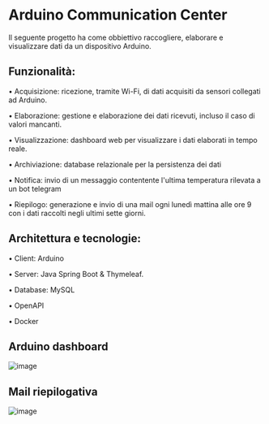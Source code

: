 # Arduino Communication Center
Il seguente progetto ha come obbiettivo raccogliere, elaborare e visualizzare dati da un dispositivo Arduino.


## Funzionalità:

•	Acquisizione: ricezione, tramite Wi-Fi, di dati acquisiti da sensori collegati ad Arduino.

•	Elaborazione: gestione e elaborazione dei dati ricevuti, incluso il caso di valori mancanti.

•	Visualizzazione: dashboard web per visualizzare i dati elaborati in tempo reale.

• Archiviazione: database relazionale per la persistenza dei dati

• Notifica: invio di un messaggio contentente l'ultima temperatura rilevata a un bot telegram

• Riepilogo: generazione e invio di una mail ogni lunedì mattina alle ore 9 con i dati raccolti negli ultimi sette giorni. 



## Architettura e tecnologie:

•	Client: Arduino

•	Server: Java Spring Boot & Thymeleaf. 

• Database: MySQL

• OpenAPI

• Docker

## Arduino dashboard

![image](https://github.com/user-attachments/assets/f54bebf3-a720-4b87-b9ec-60f6c41636ab)


## Mail riepilogativa

![image](https://github.com/user-attachments/assets/4799f4ca-4c32-4773-84c8-610ab5000285)



